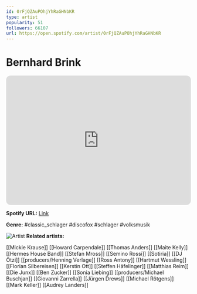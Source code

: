 ```yaml
---
id: 0rFjQZAuPOhjYhRaGHNbKR
type: artist
popularity: 51
followers: 66107
url: https://open.spotify.com/artist/0rFjQZAuPOhjYhRaGHNbKR
---
```

# Bernhard Brink

<iframe style="border-radius:12px" src="https://open.spotify.com/embed/artist/0rFjQZAuPOhjYhRaGHNbKR" width="100%" height="352" frameBorder="0" allowfullscreen="" allow="autoplay; clipboard-write; encrypted-media; fullscreen; picture-in-picture" loading="lazy"></iframe>

**Spotify URL:** [Link](https://open.spotify.com/artist/0rFjQZAuPOhjYhRaGHNbKR)

**Genre:**  #classic_schlager #discofox #schlager #volksmusik

![Artist](https://i.scdn.co/image/ab6761610000e5eb7193fcd163ea6ebeb8c49276)
**Related artists:**

[[Mickie Krause]]
[[Howard Carpendale]]
[[Thomas Anders]]
[[Maite Kelly]]
[[Hermes House Band]]
[[Stefan Mross]]
[[Semino Rossi]]
[[Sotiria]]
[[DJ Ötzi]]
[[producers/Henning Verlage]]
[[Ross Antony]]
[[Hartmut Wessling]]
[[Florian Silbereisen]]
[[Kerstin Ott]]
[[Steffen Häfelinger]]
[[Matthias Reim]]
[[Die Junx]]
[[Ben Zucker]]
[[Sonia Liebing]]
[[producers/Michael Buschjan]]
[[Giovanni Zarrella]]
[[Jürgen Drews]]
[[Michael Rötgens]]
[[Mark Keller]]
[[Audrey Landers]]
